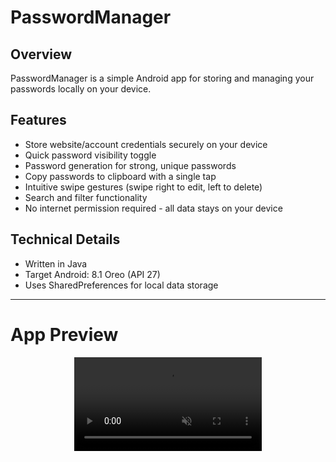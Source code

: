 # PasswordManager

## Overview
PasswordManager is a simple Android app for storing and managing your passwords locally on your device. 

## Features
- Store website/account credentials securely on your device
- Quick password visibility toggle
- Password generation for strong, unique passwords
- Copy passwords to clipboard with a single tap
- Intuitive swipe gestures (swipe right to edit, left to delete)
- Search and filter functionality
- No internet permission required - all data stays on your device

## Technical Details
- Written in Java
- Target Android: 8.1 Oreo (API 27)
- Uses SharedPreferences for local data storage

---
# App Preview
<div align="center">

  <video src="https://github.com/user-attachments/assets/772a03e1-515d-4645-864e-ab33ac8b3509" width="300" autoplay loop muted title="PasswordManager App Demo"></video> 


</div>

